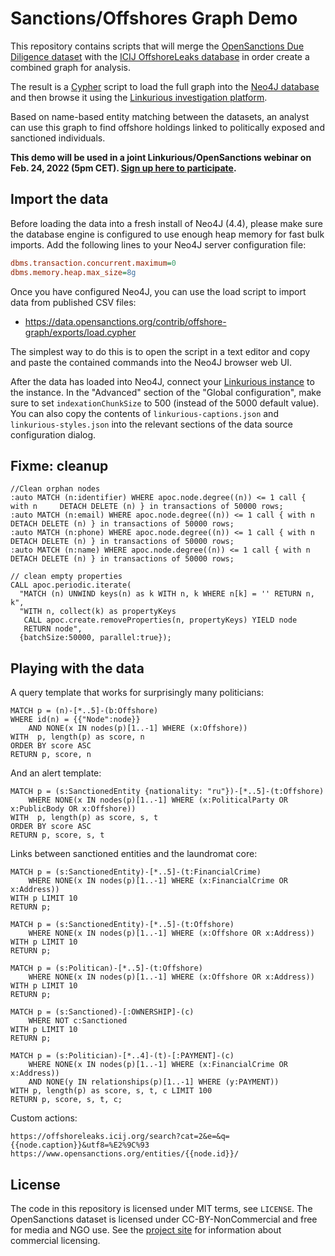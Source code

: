 # Sanctions/Offshores Graph Demo

This repository contains scripts that will merge the [OpenSanctions Due Diligence dataset](https://www.opensanctions.org/datasets/default/) with the [ICIJ OffshoreLeaks database](https://offshoreleaks.icij.org/) in order create a combined graph for analysis. 

The result is a [Cypher](https://neo4j.com/developer/cypher/) script to load the full graph into the [Neo4J database](https://neo4j.com/) and then browse it using the [Linkurious investigation platform](https://linkurious.com/investigation-platform/).

Based on name-based entity matching between the datasets, an analyst can use this graph to find offshore holdings linked to politically exposed and sanctioned individuals.

**This demo will be used in a joint Linkurious/OpenSanctions webinar on Feb. 24, 2022 (5pm CET). [Sign up here to participate](https://www.bigmarker.com/linkurious/Finding-evidence-of-corruption-and-money-laundering-with-open-data?utm_bmcr_source=OpenSanctions).**

## Import the data

Before loading the data into a fresh install of Neo4J (4.4), please make sure the database engine is configured to use enough heap memory for fast bulk imports. Add the following lines to your Neo4J server configuration file:

```ini
dbms.transaction.concurrent.maximum=0
dbms.memory.heap.max_size=8g
```

Once you have configured Neo4J, you can use the load script to import data from published CSV files:

* https://data.opensanctions.org/contrib/offshore-graph/exports/load.cypher

The simplest way to do this is to open the script in a text editor and copy and paste the contained commands into the Neo4J browser web UI.

After the data has loaded into Neo4J, connect your [Linkurious instance](https://doc.linkurio.us/admin-manual/latest/) to the instance. In the "Advanced" section of the "Global configuration", make sure to set ``indexationChunkSize`` to 500 (instead of the 5000 default value). You can also copy the contents of ``linkurious-captions.json`` and ``linkurious-styles.json`` into the relevant sections of the data source configuration dialog.

## Fixme: cleanup

```cypher
//Clean orphan nodes
:auto MATCH (n:identifier) WHERE apoc.node.degree((n)) <= 1 call { with n     DETACH DELETE (n) } in transactions of 50000 rows;
:auto MATCH (n:email) WHERE apoc.node.degree((n)) <= 1 call { with n     DETACH DELETE (n) } in transactions of 50000 rows;
:auto MATCH (n:phone) WHERE apoc.node.degree((n)) <= 1 call { with n     DETACH DELETE (n) } in transactions of 50000 rows;
:auto MATCH (n:name) WHERE apoc.node.degree((n)) <= 1 call { with n     DETACH DELETE (n) } in transactions of 50000 rows;
  
// clean empty properties
CALL apoc.periodic.iterate(
  "MATCH (n) UNWIND keys(n) as k WITH n, k WHERE n[k] = '' RETURN n, k",
  "WITH n, collect(k) as propertyKeys
   CALL apoc.create.removeProperties(n, propertyKeys) YIELD node
   RETURN node",
  {batchSize:50000, parallel:true});
```

## Playing with the data

A query template that works for surprisingly many politicians:

```
MATCH p = (n)-[*..5]-(b:Offshore)
WHERE id(n) = {{"Node":node}}
    AND NONE(x IN nodes(p)[1..-1] WHERE (x:Offshore))
WITH  p, length(p) as score, n
ORDER BY score ASC
RETURN p, score, n
```

And an alert template:

```
MATCH p = (s:SanctionedEntity {nationality: "ru"})-[*..5]-(t:Offshore)
    WHERE NONE(x IN nodes(p)[1..-1] WHERE (x:PoliticalParty OR x:PublicBody OR x:Offshore))
WITH  p, length(p) as score, s, t
ORDER BY score ASC
RETURN p, score, s, t
```

Links between sanctioned entities and the laundromat core:

```
MATCH p = (s:SanctionedEntity)-[*..5]-(t:FinancialCrime)
    WHERE NONE(x IN nodes(p)[1..-1] WHERE (x:FinancialCrime OR x:Address))
WITH p LIMIT 10
RETURN p;
```

```
MATCH p = (s:SanctionedEntity)-[*..5]-(t:Offshore)
    WHERE NONE(x IN nodes(p)[1..-1] WHERE (x:Offshore OR x:Address))
WITH p LIMIT 10
RETURN p;
```

```
MATCH p = (s:Politican)-[*..5]-(t:Offshore)
    WHERE NONE(x IN nodes(p)[1..-1] WHERE (x:Offshore OR x:Address))
WITH p LIMIT 10
RETURN p;
```

```
MATCH p = (s:Sanctioned)-[:OWNERSHIP]-(c)
    WHERE NOT c:Sanctioned
WITH p LIMIT 10
RETURN p;
```

```
MATCH p = (s:Politician)-[*..4]-(t)-[:PAYMENT]-(c)
    WHERE NONE(x IN nodes(p)[1..-1] WHERE (x:FinancialCrime OR x:Address))
    AND NONE(y IN relationships(p)[1..-1] WHERE (y:PAYMENT))
WITH p, length(p) as score, s, t, c LIMIT 100
RETURN p, score, s, t, c;
```

Custom actions:

```
https://offshoreleaks.icij.org/search?cat=2&e=&q={{node.caption}}&utf8=%E2%9C%93
https://www.opensanctions.org/entities/{{node.id}}/
```


## License

The code in this repository is licensed under MIT terms, see ``LICENSE``. The OpenSanctions dataset is licensed under CC-BY-NonCommercial and free for media and NGO use. See the [project site](https://www.opensanctions.org/licensing/) for information about commercial licensing.